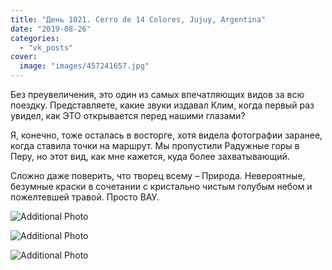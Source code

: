 ```yaml
---
title: "День 1021. Cerro de 14 Colores, Jujuy, Argentina"
date: "2019-08-26"
categories: 
  - "vk_posts"
cover:
  image: "images/457241657.jpg"
---
```


Без преувеличения, это один из самых впечатляющих видов за всю поездку. Представляете, какие звуки издавал Клим, когда первый раз увидел, как ЭТО открывается перед нашими глазами?

Я, конечно, тоже осталась в восторге, хотя видела фотографии заранее, когда ставила точки на маршрут. Мы пропустили Радужные горы в Перу, но этот вид, как мне кажется, куда более захватывающий.

<!--more-->

Сложно даже поверить, что творец всему – Природа. Невероятные, безумные краски в сочетании с кристально чистым голубым небом и пожелтевшей травой. Просто ВАУ.

![Additional Photo](https://vodpop.ru/wp-content/uploads/2023/07/457241658.jpg)

![Additional Photo](https://vodpop.ru/wp-content/uploads/2023/07/457241659.jpg)

![Additional Photo](https://vodpop.ru/wp-content/uploads/2023/07/457241660.jpg)
